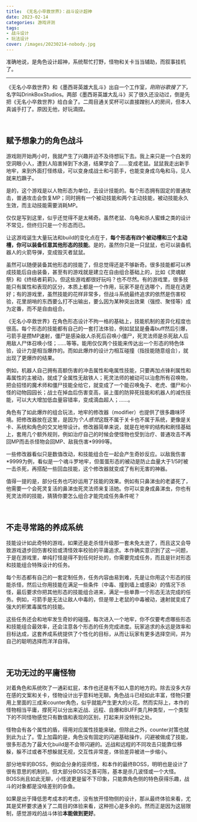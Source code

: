 ```yaml
---
title: 《无名小卒救世界》：战斗设计超神
date: 2023-02-14
categories: 游戏评测
tags: 
- 战斗设计
- 玩法设计
cover: /images/20230214-nobody.jpg
---
```

准确地说，是角色设计超神，系统帮忙打野，怪物和关卡当当辅助，而叙事挂机了。

<!--more-->

---------------------------

《无名小卒救世界》和《墨西哥英雄大乱斗》出自一个工作室，*刚刚谷歌搜了下*，名字叫DrinkBoxStudios。两部《墨西哥英雄大乱斗》买了很久还没动过，倒是先把《无名小卒救世界》给白金了。二周目通关奖杯可以直接蹭别人的房间，但本人真诚手打了。原因无他，好玩滴捏。

<br/>

## 赋予想象力的角色战斗

游戏刚开始两小时，我就产生了兴趣并迫不及待想玩下去。我上来只是一个白发的空洞眼小人，遭到人陷害掉到下水道，结果学会了……变成老鼠。鼠鼠我走出新手地牢，来到外面打怪练级，可以变身成战士和弓箭手，也能变身成乌龟和马，见人就来尥蹶子。

是的，这个游戏是以人物形态为单位，去设计技能的。每个形态拥有固定的普通攻击，普通攻击会恢复MP；同时拥有一个被动技能和两个主动技能，被动技能永久生效，而主动技能需要消耗MP。

仅仅是写到这里，似乎还觉得不是太稀奇。虽然老鼠、乌龟和杀人蜜蜂之类的设计不常见，但终归只是一个形态而已。

让这游戏诞生大量玩法和build的变化点在于，**每个形态有四个被动槽和三个主动槽，你可以装备任意其他形态的技能**。是的，虽然你只是一只鼠鼠，也可以装备机器人的火箭导弹，变成毁灭者鼠鼠。

虽然可以随便装备其他形态的技能了，但总觉得还是不够新奇。很多技能都可以养成技能后自由装备，甚至有的游戏就是建立在自由组合基础上的，比如《灵魂献祭》和《终结者莉莉》。但这些游戏都很好玩吗？也不尽然。有的游戏里，很多技能只有属性和表现的区分，本质上都是一个作用，玩家不是在选哪个，而是在选更好；有的游戏里，虽然技能的花样非常多，但战斗系统最终追求的依然是伤害校验，花里胡哨的东西要么打不出输出，要么因为某种突出效果（强控、聚怪等）成为定番，而不是自由组合。

《无名小卒救世界》在角色形态设计不拘一格的基础上，技能机制的差异化程度也很高。每个形态的技能都有自己的一套打法体验，例如鼠鼠是叠毒buff然后引爆，弓箭手是攒MP速射，僵尸是感染敌人杀死后召唤小僵尸，死灵法师是杀死敌人后用敌人尸体召唤小怪；……等等。能用仅仅两个技能来传达出一个形态的特色体验，设计力是相当爆炸的。而如此爆炸的设计力相互碰撞（指技能随意组合），就出现了更爆炸的结果。

例如，机器人自己拥有高额伤害的冲击属性和电属性技能，只要再加点锋利属性和毒属性的主被动，就成了全属性无敌铁人；死灵法师的被动可以治愈所有召唤物，把会招怪的魔术师和僵尸技能全给它，就变成了一个能召唤兔子、老虎、僵尸和小怪的动物园园长；战士在掉血后伤害变高，装上蛋的防猝死技能和机器人的减伤技能，可以大大增加低血量容错率，变成滴血超人；……。

角色有了如此爆炸的组合玩法，地牢的修改器（modifier）也提供了很多趣味环境。把修改器放在这里，是因为*个人感觉*这既不属于关卡也不属于系统，更像是关卡、系统和角色的交叉地带设计。修改器简单来说，就是在地牢的结构和刷怪基础上，套用几个额外规则，例如治疗自己的时候会使怪物也受到治疗、普通攻击不再回MP而击杀怪物会回MP、敌我伤害*9999等。

一些修改器看似只是数值改动，和技能组合在一起会产生奇妙反应。以敌我伤害*9999为例，看似是一个魂斗罗地牢，但蛋蛋形态的被动是防止血量大于1/5时被一击杀死，再搭配一些回血技能，这个修改器就变成了有利无害的神器。

值得一提的是，部分任务也巧妙运用了技能的效果。例如有只鼻涕虫的老婆死了，他需要一个会死灵复活的鼻涕虫死灵法师来复活她。你可以变身成鼻涕虫，你也有死灵法师的技能，猜猜你要怎么组合才能完成任务条件呢？

<br/>

## 不走寻常路的养成系统

技能设计如此奇特的游戏，如果还是走杀怪升级那一套未免太逊了，而且这又会导致游戏退步回伤害校验或清怪效率校验的平庸追求。本作确实意识到了这一问题，于是在游戏里，单纯打怪是得不到任何好处的，你需要完成任务，而且是针对形态和技能组合特殊设计的任务。

每个形态都有自己的一套定制任务，任务内容由易到难，先是让你用这个形态的技能杀怪，然后让你用技能在满足一些条件（中毒、撞到墙上或感染）的情况下杀怪，最后要求你把其他形态的技能组合进来，满足一些单靠一个形态无法完成的任务。例如，弓箭手是无法让敌人中毒的，但是带上老鼠的中毒被动，速射就变成了强大的积累毒属性的技能。

这些任务还会和地牢发生奇妙的碰撞。每次进入一个地牢，你不仅要考虑哪些形态和技能组合最效率，还会注意各个形态的任务完成进度。玩家追求的永远是效率和目标达成，这套养成系统提供了个性化的目标，从而让玩家有更多选择空间，并为自己的聪明选择而洋洋自得。

<br/>

## 无功无过的平庸怪物

对着角色和系统吹了一通彩虹屁，本作也还是有不如人意的地方的。除去没多大存在感的文案和关卡，怪物设计出乎意料地无聊。角色战斗已经如此丰富，怪物只要用上里面的三成来counter角色，似乎就能产生更大的火花。然而实际上，本作的怪物相当平庸，撑死可以分出来近战、远程、自爆和BUFF类几种类型，一个类型下的不同怪物感觉只有数值和表现的区别，打起来并没特别之处。

怪物会有各个属性的盾，得用对应属性技能来破。但除此之外，counter对策也就到此为止了。雪上加霜的是，角色没有固定的闪避基础操作，闪避被做成了技能，很多形态为了最大化build是不会带闪避的。近战和远程的不同攻击只能靠位移躲，躲不过或者不想躲就无视，交互性非常差，体验差异被进一步缩小。

部分地牢的BOSS，例如会分身的巫师怪，和本作的最终BOSS，明明也是设计了很有意思的机制的。但大部分BOSS乏善可陈，基本是杀几波怪或一个大怪。BOSS尚且如此无聊，小怪波更是留不下印象，只能靠角色侧的特色获得乐趣，战斗的对象都是没啥差别的杂鱼。

如果是出于降低思考成本的考虑，没有放开怪物侧的设计，那从最终体验来看，尤其是奖杯要求通关了二周目的体验来看，这种担心是多余的。然而正是因为这层限制，感觉游戏的战斗体验**本能做到更好**。

<br/>
